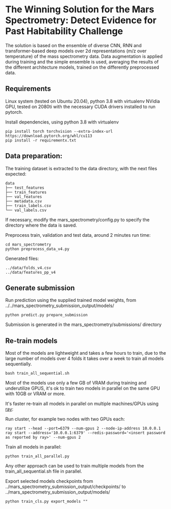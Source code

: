 The Winning Solution for the Mars Spectrometry: Detect Evidence for Past Habitability Challenge
===============================================================================================

The solution is based on the ensemble of diverse CNN, RNN and transformer-based deep models over 2d representations (m/z over temperature) of the mass spectrometry data. Data augmentation is applied during training and the simple ensemble is used, averaging the results of the different architecture models, trained on the differently preprocessed data.

Requirements
------------

Linux system (tested on Ubuntu 20.04), python 3.8 with virtualenv
NVidia GPU, tested on 2080ti with the necessary CUDA drivers installed to run pytorch.



Install dependencies, using python 3.8 with virtualenv

    pip install torch torchvision --extra-index-url https://download.pytorch.org/whl/cu113
    pip install -r requirementx.txt


Data preparation:
----------------

The training dataset is extracted to the data directory, with the next files expected:

    data
    ├── test_features
    ├── train_features
    ├── val_features
    ├── metadata.csv
    ├── train_labels.csv
    └── val_labels.csv

If necessary, modify the mars_spectrometry/config.py to specify the directory where the data is saved.



Preprocess train, validation and test data, around 2 minutes run time:

    cd mars_spectrometry
    python preprocess_data_v4.py

Generated files:

    ../data/folds_v4.csv
    ../data/features_pp_v4

Generate submission
-------------------

Run prediction using the supplied trained model weights, from ../../mars_spectrometry_submission_output/models/

    python predict.py prepare_submission

Submission is generated in the mars_spectrometry/submissions/ directory

Re-train models
------------

Most of the models are lightweight and takes a few hours to train, due to the large number of models over 4 folds it takes over a week to train all models sequentially.

    bash train_all_sequential.sh

Most of the models use only a few GB of VRAM during training and underutilize GPUS, it's ok to train two models in parallel on the same GPU with 10GB or VRAM or more.


It's faster re-train all models in parallel on multiple machines/GPUs using [ray](https://www.ray.io/):

Run cluster, for example two nodes with two GPUs each:

    ray start --head --port=6379 --num-gpus 2 --node-ip-address 10.0.0.1
    ray start --address='10.0.0.1:6379' --redis-password='<insert password as reported by ray>' --num-gpus 2
    
Train all models in parallel:

    python train_all_parallel.py

Any other approach can be used to train multiple models from the train_all_sequential.sh file in parallel.

Export selected models checkpoints from ../mars_spectrometry_submission_output/checkpoints/ to ../mars_spectrometry_submission_output/models/

    python train_cls.py export_models ""

